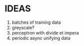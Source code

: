 # IDEAS
1. batches of training data
2. greyscale?
3. perceptron with divide et impera
4. periodic async unifying data